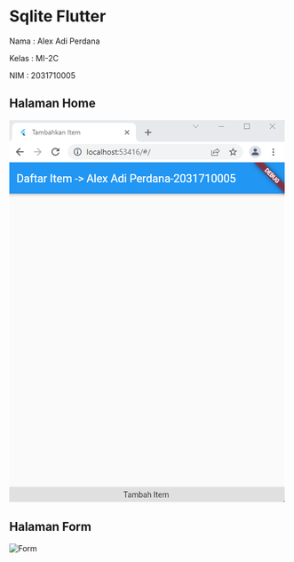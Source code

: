 # Sqlite Flutter

Nama : Alex Adi Perdana

Kelas : MI-2C

NIM : 2031710005

## Halaman Home

![Home](home1.png)

## Halaman Form

![Form](form.png)
